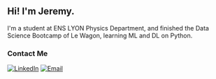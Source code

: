 <h2> Hi! I'm Jeremy.</h2>

I'm a student at ENS LYON Physics Department, and finished the Data Science Bootcamp of Le Wagon, learning ML and DL on Python.

<h3> Contact Me </h3>

<a href="https://linkedin.com/in/jeremy-ling-657431257"><img alt="LinkedIn"></a>
<a href="mailto:ling.jeremy1999@gmail.com"><img alt="Email"></a>
